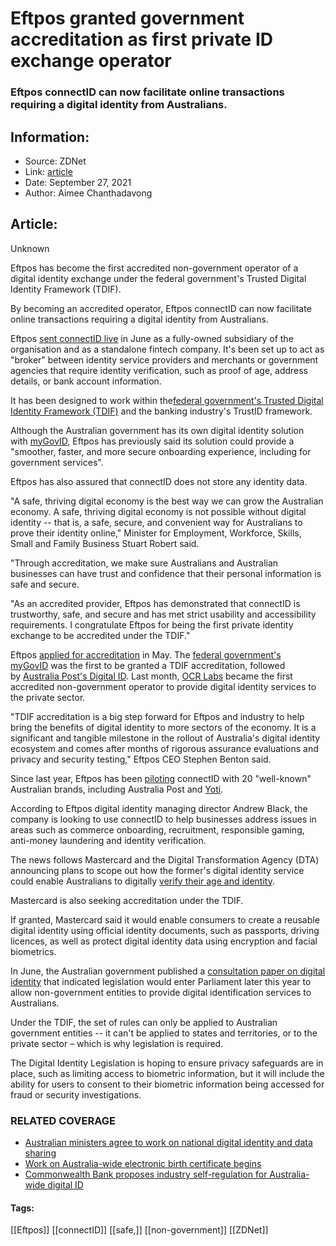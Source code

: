 # Eftpos granted government accreditation as first private ID exchange operator
### Eftpos connectID can now facilitate online transactions requiring a digital identity from Australians.

## Information:
+ Source: ZDNet
+ Link: [article](https://www.zdnet.com/article/eftpos-granted-government-accreditation-as-first-private-id-exchange-operator/)
+ Date: September 27, 2021
+ Author: Aimee Chanthadavong


## Article:
Unknown

Eftpos has become the first accredited non-government operator of a digital identity exchange under the federal government's Trusted Digital Identity Framework (TDIF).

By becoming an accredited operator, Eftpos connectID can now facilitate online transactions requiring a digital identity from Australians. 

Eftpos [sent connectID live](https://www.zdnet.com/article/eftpos-sends-connectid-digital-identity-solution-live/) in June as a fully-owned subsidiary of the organisation and as a standalone fintech company. It's been set up to act as "broker" between identity service providers and merchants or government agencies that require identity verification, such as proof of age, address details, or bank account information.

It has been designed to work within the[federal government's Trusted Digital Identity Framework (TDIF)](https://www.zdnet.com/article/australia-post-a-trusted-service-provider-for-government-identification/) and the banking industry's TrustID framework.

Although the Australian government has its own digital identity solution with [myGovID](https://www.zdnet.com/article/australias-digital-identity-solution-to-soon-link-with-mygov/), Eftpos has previously said its solution could provide a "smoother, faster, and more secure onboarding experience, including for government services".

Eftpos has also assured that connectID does not store any identity data.

"A safe, thriving digital economy is the best way we can grow the Australian economy. A safe, thriving digital economy is not possible without digital identity -- that is, a safe, secure, and convenient way for Australians to prove their identity online," Minister for Employment, Workforce, Skills, Small and Family Business Stuart Robert said.






"Through accreditation, we make sure Australians and Australian businesses can have trust and confidence that their personal information is safe and secure.

"As an accredited provider, Eftpos has demonstrated that connectID is trustworthy, safe, and secure and has met strict usability and accessibility requirements. I congratulate Eftpos for being the first private identity exchange to be accredited under the TDIF."

Eftpos [applied for accreditation](https://www.zdnet.com/article/eftpos-expands-trial-of-age-checks-for-online-booze-sales/) in May. The [federal government's myGovID](https://www.zdnet.com/article/australia-kicks-off-mygovid-pilot/) was the first to be granted a TDIF accreditation, followed by [Australia Post's Digital ID](https://www.zdnet.com/article/australia-post-a-trusted-service-provider-for-government-identification/). Last month, [OCR Labs](https://www.zdnet.com/article/ocr-labs-granted-accreditation-as-first-private-trusted-government-id-operator/) became the first accredited non-government operator to provide digital identity services to the private sector.

"TDIF accreditation is a big step forward for Eftpos and industry to help bring the benefits of digital identity to more sectors of the economy. It is a significant and tangible milestone in the rollout of Australia's digital identity ecosystem and comes after months of rigorous assurance evaluations and privacy and security testing," Eftpos CEO Stephen Benton said. 

Since last year, Eftpos has been [piloting](https://www.zdnet.com/article/eftpos-digital-identity-trial-coming-soon/) connectID with 20 "well-known" Australian brands, including Australia Post and [Yoti](https://www.zdnet.com/article/eftpos-expands-trial-of-age-checks-for-online-booze-sales/).

According to Eftpos digital identity managing director Andrew Black, the company is looking to use connectID to help businesses address issues in areas such as commerce onboarding, recruitment, responsible gaming, anti-money laundering and identity verification.

The news follows Mastercard and the Digital Transformation Agency (DTA) announcing plans to scope out how the former's digital identity service could enable Australians to digitally [verify their age and identity](https://www.zdnet.com/article/mastercard-and-dta-to-scope-out-digital-id-service-for-age-verification/).

Mastercard is also seeking accreditation under the TDIF. 

If granted, Mastercard said it would enable consumers to create a reusable digital identity using official identity documents, such as passports, driving licences, as well as protect digital identity data using encryption and facial biometrics.

In June, the Australian government published a [consultation paper on digital identity](https://www.zdnet.com/article/australia-to-open-digital-id-system-to-private-sector-with-consultation-on-new-legislation/) that indicated legislation would enter Parliament later this year to allow non-government entities to provide digital identification services to Australians.

Under the TDIF, the set of rules can only be applied to Australian government entities -- it can't be applied to states and territories, or to the private sector – which is why legislation is required.

The Digital Identity Legislation is hoping to ensure privacy safeguards are in place, such as limiting access to biometric information, but it will include the ability for users to consent to their biometric information being accessed for fraud or security investigations.

### RELATED COVERAGE

* [Australian ministers agree to work on national digital identity and data sharing](https://www.zdnet.com/article/australian-ministers-agree-to-work-on-national-digital-identity-and-data-sharing/)
* [Work on Australia-wide electronic birth certificate begins](https://www.zdnet.com/article/work-on-australia-wide-electronic-birth-certificate-begins/)
* [Commonwealth Bank proposes industry self-regulation for Australia-wide digital ID](https://www.zdnet.com/article/commonwealth-bank-proposes-industry-self-regulation-for-australia-wide-digital-id/)





#### Tags:
[[Eftpos]] [[connectID]] [[safe,]] [[non-government]] [[ZDNet]]
